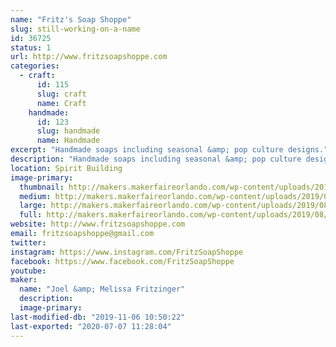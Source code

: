 ```yaml
---
name: "Fritz's Soap Shoppe"
slug: still-working-on-a-name
id: 36725
status: 1
url: http://www.fritzsoapshoppe.com
categories:
  - craft:
      id: 115
      slug: craft
      name: Craft
    handmade:
      id: 123
      slug: handmade
      name: Handmade
excerpt: "Handmade soaps including seasonal &amp; pop culture designs."
description: "Handmade soaps including seasonal &amp; pop culture designs."
location: Spirit Building
image-primary:
  thumbnail: http://makers.makerfaireorlando.com/wp-content/uploads/2019/08/68784534_100198098023462_1881906784793264128_o-150x150.jpg
  medium: http://makers.makerfaireorlando.com/wp-content/uploads/2019/08/68784534_100198098023462_1881906784793264128_o-300x225.jpg
  large: http://makers.makerfaireorlando.com/wp-content/uploads/2019/08/68784534_100198098023462_1881906784793264128_o-1024x768.jpg
  full: http://makers.makerfaireorlando.com/wp-content/uploads/2019/08/68784534_100198098023462_1881906784793264128_o.jpg
website: http://www.fritzsoapshoppe.com
email: fritzsoapshoppe@gmail.com
twitter: 
instagram: https://www.instagram.com/FritzSoapShoppe
facebook: https://www.facebook.com/FritzSoapShoppe
youtube: 
maker:
  name: "Joel &amp; Melissa Fritzinger"
  description:
  image-primary: 
last-modified-db: "2019-11-06 10:50:22"
last-exported: "2020-07-07 11:28:04"
---
```

